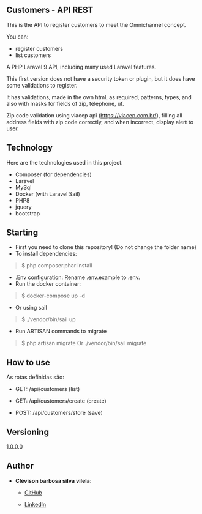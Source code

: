 ## Customers - API REST

This is the API to register customers to meet the Omnichannel concept.

You can:

- register customers
- list customers


A PHP Laravel 9 API, including many used Laravel features.

This first version does not have a security token or plugin, but it does have some validations to register.

It has validations, made in the own html, as required, patterns, types, and also with masks for fields of zip, telephone, uf.

Zip code validation using viacep api (https://viacep.com.br/), filling all address fields with zip code correctly, and when incorrect, display alert to user.

## Technology

Here are the technologies used in this project.

- Composer (for dependencies)
- Laravel
- MySql
- Docker (with Laravel Sail)
- PHP8
- jquery
- bootstrap

## Starting

- First you need to clone this repository! (Do not change the folder name)
- To install dependencies:
> $ php composer.phar install

* .Env configuration:
  Rename .env.example to .env.
* Run the docker container:
> $ docker-compose up -d
* Or using sail
> $ ./vendor/bin/sail up

* Run ARTISAN commands to migrate

> $ php artisan migrate Or ./vendor/bin/sail migrate

## How to use

As rotas definidas são:

- GET: /api/customers (list)

- GET: /api/customers/create (create)

- POST: /api/customers/store (save)

## Versioning

1.0.0.0

## Author

* **Clévison barbosa silva vilela**:
  
    * [GitHub](https://github.com/clevisonbarbosa)
    
    * [LinkedIn](https://www.linkedin.com/in/clévison-barbosa-9b1803203/)






